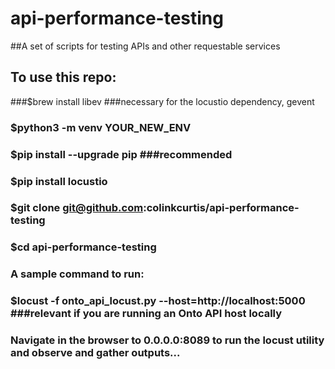 # api-performance-testing
##A set of scripts for testing APIs and other requestable services


## To use this repo:
###$brew install libev ###necessary for the locustio dependency, gevent

### $python3 -m venv YOUR_NEW_ENV
### $pip install --upgrade pip ###recommended
### $pip install locustio
### $git clone git@github.com:colinkcurtis/api-performance-testing
### $cd api-performance-testing
### A sample command to run:
### $locust -f onto_api_locust.py --host=http://localhost:5000 ###relevant if you are running an Onto API host locally
### Navigate in the browser to 0.0.0.0:8089 to run the locust utility and observe and gather outputs...
